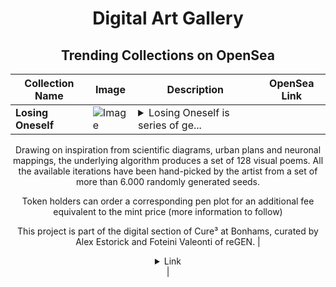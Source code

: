 <div align="center">

# Digital Art Gallery

## Trending Collections on OpenSea

| Collection Name                       | Image                                                                                     | Description                       | OpenSea Link                                                                                          |
|---------------------------------------|-------------------------------------------------------------------------------------------|-----------------------------------|--------------------------------------------------------------------------------------------------------|
| **Losing Oneself** | ![Image](https://i.seadn.io/s/raw/files/305499ac15206b043e2fe74d761f566f.png?w=500&auto=format?w=200&auto=format) | <details><summary>Losing Oneself is series of ge...</summary>Losing Oneself is series of generative NFT’s and corresponding plotter-drawings developed specifically for Cure³. Through a set of algorithmically generated psycho-geographic maps, the series explores the tension between the chaotic nature of reality and our simultaneous grasping for control. We plan out our lives, weaving intricate, fictitious structures that we try to inhabit, only to get repeatedly blindsided by chance, disorder, degeneration and eventual disintegration.

Drawing on inspiration from scientific diagrams, urban plans and neuronal mappings, the underlying algorithm produces a set of 128 visual poems. All the available iterations have been hand-picked by the artist from a set of more than 6.000 randomly generated seeds.

Token holders can order a corresponding pen plot for an additional fee equivalent to the mint price (more information to follow)

This project is part of the digital section of Cure³ at Bonhams, curated by Alex Estorick and Foteini Valeonti of reGEN.</details> | <details><summary>Link</summary>[Losing Oneself](https://opensea.io/collection/losing-oneself)</details> |

</div>